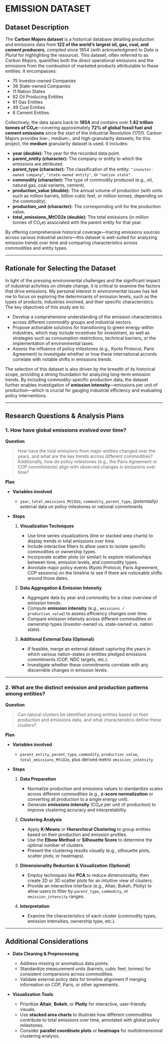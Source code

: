 # EMISSION DATASET

## Dataset Description

The **Carbon Majors dataset** is a historical database detailing production and emissions data from **122 of the world’s largest oil, gas, coal, and cement producers**, compiled since 1854 (with acknowledgment to *Data is Plural* for highlighting the resource). This dataset, often referred to as *Carbon Majors*, quantifies both the direct operational emissions and the emissions from the combustion of marketed products attributable to these entities. It encompasses:

- 75 Investor-owned Companies  
- 36 State-owned Companies  
- 11 Nation States  
- 82 Oil Producing Entities  
- 81 Gas Entities  
- 49 Coal Entities  
- 6 Cement Entities  

Collectively, the data spans back to **1854** and contains over **1.42 trillion tonnes of CO₂e**—covering approximately **72% of global fossil fuel and cement emissions** since the start of the Industrial Revolution (1751). Carbon Majors provides low-, medium-, and high-granularity datasets; for this project, the **medium** granularity dataset is used. It includes:

- **year (double):** The year for the recorded data point.  
- **parent_entity (character):** The company or entity to which the emissions are attributed.  
- **parent_type (character):** The classification of the entity: `"investor-owned company"`, `"state-owned entity"`, or `"nation state"`.  
- **commodity (character):** The type of commodity produced (e.g., oil, natural gas, coal variants, cement).  
- **production_value (double):** The annual volume of production (with units such as million barrels, billion cubic feet, or million tonnes, depending on the commodity).  
- **production_unit (character):** The corresponding unit for the production value.  
- **total_emissions_MtCO2e (double):** The total emissions (in million tonnes of CO₂e) associated with the parent entity for that year.  

By offering comprehensive historical coverage—tracing emissions sources across various industrial sectors—this dataset is well-suited for analyzing emission trends over time and comparing characteristics across commodities and entity types.

---

## Rationale for Selecting the Dataset

In light of the pressing environmental challenges and the significant impact of industrial activities on climate change, it is critical to examine the factors that drive emissions. My personal interest in environmental issues has led me to focus on exploring the determinants of emission levels, such as the types of products, industries involved, and their specific characteristics. The key objectives of this study are to:

- Develop a comprehensive understanding of the emission characteristics across different commodity groups and industrial sectors.  
- Propose actionable solutions for transitioning to green energy within industries, which may include incentives for investment, as well as strategies such as consumption restrictions, technical barriers, or the implementation of environmental taxes.  
- Assess the influence of policy milestones (e.g., Kyoto Protocol, Paris Agreement) to investigate whether or how these international accords correlate with notable shifts in emissions trends.

The selection of this dataset is also driven by the breadth of its historical scope, providing a strong foundation for analyzing long-term emission trends. By including commodity-specific production data, the dataset further enables investigation of **emission intensity**—emissions per unit of production—which is crucial for gauging industrial efficiency and evaluating policy interventions.

---

## Research Questions & Analysis Plans

### 1. How have global emissions evolved over time?

**Question**  
> How have the total emissions from major entities changed over the years, and what are the key trends across different commodities?  
> Additionally, how do policy milestones (e.g., the Paris Agreement or COP commitments) align with observed changes in emissions over time?

**Plan**

- **Variables involved**  
  - `year`, `total_emissions_MtCO2e`, `commodity`, `parent_type`, *(potentially)* external data on policy milestones or national commitments

- **Steps**  
  1. **Visualization Techniques**  
     - Use time series visualizations (line or stacked area charts) to display trends in total emissions over time.  
     - Include interactive filters to allow users to isolate specific commodities or ownership types.  
     - Incorporate scatter plots (or similar) to explore relationships between time, emission levels, and commodity types.  
     - Annotate major policy events (Kyoto Protocol, Paris Agreement, COP sessions) on the timeline to see if there are noticeable shifts around those dates.

  2. **Data Aggregation & Emission Intensity**  
     - Aggregate data by year and commodity for a clear overview of emission trends.  
     - Compute **emission intensity** (e.g., `emissions / production_value`) to assess efficiency changes over time.  
     - Compare emission intensity across different commodities or ownership types (investor-owned vs. state-owned vs. nation state).

  3. **Additional External Data (Optional)**  
     - If feasible, merge an external dataset capturing the years in which various nation-states or entities pledged emissions commitments (COP, NDC targets, etc.).  
     - Investigate whether these commitments correlate with any discernible changes in emission levels.

---

### 2. What are the distinct emission and production patterns among entities?

**Question**  
> Can natural clusters be identified among entities based on their production and emissions data, and what characteristics define these clusters?

**Plan**

- **Variables involved**  
  - `parent_entity`, `parent_type`, `commodity`, `production_value`, `total_emissions_MtCO2e`, plus derived metric `emission_intensity`

- **Steps**  
  1. **Data Preparation**  
     - Normalize production and emissions values to standardize scales across different commodities (e.g., **z-score normalization** or converting all production to a single energy unit).  
     - Generate **emissions intensity** (CO₂e per unit of production) to improve clustering accuracy and interpretability.

  2. **Clustering Analysis**  
     - Apply **K-Means** or **Hierarchical Clustering** to group entities based on their production and emission profiles.  
     - Use the **Elbow Method** or **Silhouette Score** to determine the optimal number of clusters.  
     - Present the clustering results visually (e.g., silhouette plots, scatter plots, or heatmaps).

  3. **Dimensionality Reduction & Visualization (Optional)**  
     - Employ techniques like **PCA** to reduce dimensionality, then create 2D or 3D scatter plots for an intuitive view of clusters.  
     - Provide an interactive interface (e.g., Altair, Bokeh, Plotly) to allow users to filter by `parent_type`, `commodity`, or `emission_intensity` ranges.

  4. **Interpretation**  
     - Examine the characteristics of each cluster (commodity types, emission intensities, ownership type, etc.). 
---

## Additional Considerations

- **Data Cleaning & Preprocessing**  
  - Address missing or anomalous data points.  
  - Standardize measurement units (barrels, cubic feet, tonnes) for consistent comparisons across commodities.  
  - Validate external policy data for timeline alignment if merging information on COP, Paris, or other agreements.

- **Visualization Tools**  
  - Prioritize **Altair**, **Bokeh**, or **Plotly** for interactive, user-friendly visuals.  
  - Use **stacked area charts** to illustrate how different commodities contribute to total emissions over time, annotated with global policy milestones.  
  - Consider **parallel coordinate plots** or **heatmaps** for multidimensional clustering analysis.
